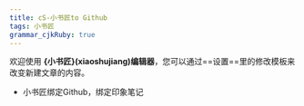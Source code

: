 ```yaml
---
title: cS-小书匠to Github
tags: 小书匠
grammar_cjkRuby: true
---
```



欢迎使用 **{小书匠}(xiaoshujiang)编辑器**，您可以通过==设置==里的修改模板来改变新建文章的内容。


* 小书匠绑定Github，绑定印象笔记